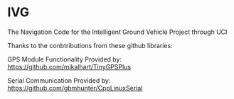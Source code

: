 # IVG
The Navigation Code for the Intelligent Ground Vehicle Project through UCI


Thanks to the conbtributions from these github libraries:

GPS Module Functionality Provided by:
https://github.com/mikalhart/TinyGPSPlus

Serial Communication Provided by:
https://github.com/gbmhunter/CppLinuxSerial


